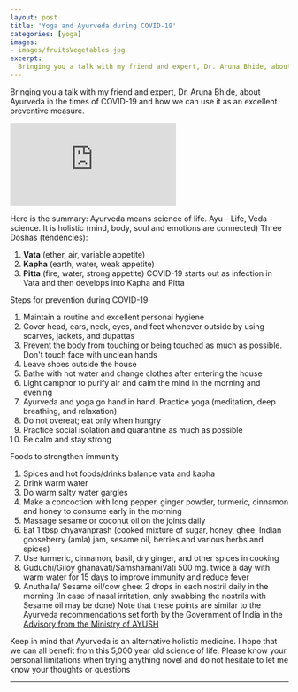 ```yaml
---
layout: post
title: 'Yoga and Ayurveda during COVID-19'
categories: [yoga]
images:
- images/fruitsVegetables.jpg
excerpt:
  Bringing you a talk with my friend and expert, Dr. Aruna Bhide, about Ayurveda in the times of COVID-19 and how we can use it as an excellent preventive measure
---
```


Bringing you a talk with my friend and expert, Dr. Aruna Bhide, about Ayurveda in the times of COVID-19 and how we can use it as an excellent preventive measure. 
 
<div class="wrap-element">
<iframe class="wrapped-iframe" src="https://www.youtube.com/embed/j3Qb9SmWJUE" frameborder="0" allow="accelerometer; autoplay; encrypted-media; gyroscope; picture-in-picture" allowfullscreen></iframe>
</div>
 
Here is the summary: 
Ayurveda means science of life. Ayu - Life, Veda - science. It is holistic (mind, body, soul and emotions are connected)
Three Doshas (tendencies):
1. **Vata** (ether, air, variable appetite)
2. **Kapha** (earth, water, weak appetite)
3. **Pitta** (fire, water, strong appetite)
COVID-19 starts out as infection in Vata and then develops into Kapha and Pitta
 
Steps for prevention during COVID-19
1. Maintain a routine and excellent personal hygiene
2. Cover head, ears, neck, eyes, and feet whenever outside by using scarves, jackets, and dupattas
3. Prevent the body from touching or being touched as much as possible. Don't touch face with unclean hands
4. Leave shoes outside the house
5. Bathe with hot water and change clothes after entering the house
6. Light camphor to purify air and calm the mind in the morning and evening
7. Ayurveda and yoga go hand in hand. Practice yoga (meditation, deep breathing, and relaxation)
8. Do not overeat; eat only when hungry
9. Practice social isolation and quarantine as much as possible
10. Be calm and stay strong
 
Foods to strengthen immunity
1. Spices and hot foods/drinks balance vata and kapha
2. Drink warm water
3. Do warm salty water gargles
4. Make a concoction with long pepper, ginger powder, turmeric, cinnamon and honey to consume early in the morning
5. Massage sesame or coconut oil on the joints daily
6. Eat 1 tbsp chyavanprash (cooked mixture of sugar, honey, ghee, Indian gooseberry (amla) jam, sesame oil, berries and various herbs and spices)
7. Use turmeric, cinnamon, basil, dry ginger, and other spices in cooking
8. Guduchi/Giloy ghanavati/SamshamaniVati 500 mg. twice a day with warm water for 15 days to improve immunity and reduce fever
9. Anuthaila/ Sesame oil/cow ghee: 2 drops in each nostril daily in the morning (In case of nasal irritation, only swabbing the nostrils with Sesame oil may be done)
Note that these points are similar to the Ayurveda recommendations set forth by the Government of India in the [Advisory from the Ministry of AYUSH](https://pib.gov.in/PressReleasePage.aspx?PRID=1609524&fbclid=IwAR3nlNCnwajPeFWgRhrZYLKe1UhqS_H1EMod53ineDvks_iErIbDouTpPRI "Ministry of Health and Family Welfare - Government of India")

Keep in mind that Ayurveda is an alternative holistic medicine. I hope that we can all benefit from this 5,000 year old science of life. Please know your personal limitations when trying anything novel and do not hesitate to let me know your thoughts or questions 

--- 
